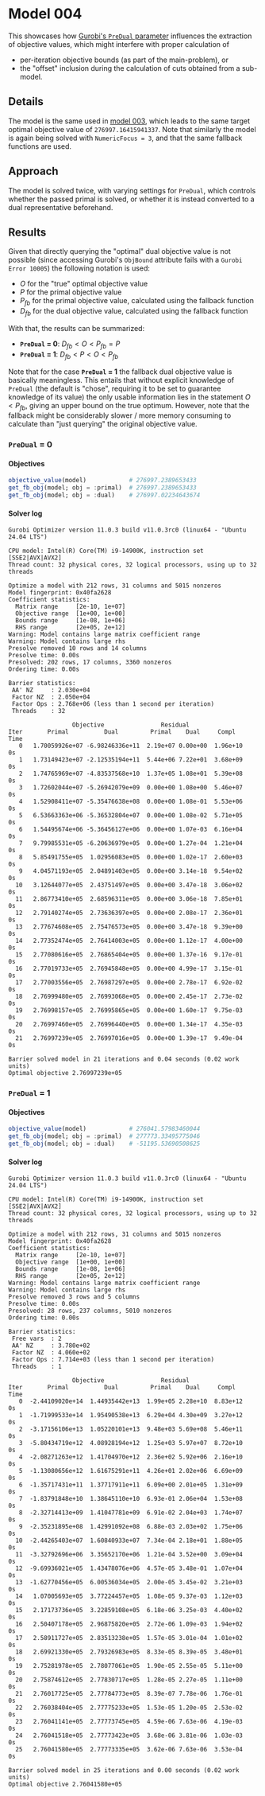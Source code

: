 # Model 004

This showcases how [Gurobi's `PreDual` parameter](https://docs.gurobi.com/projects/optimizer/en/current/reference/parameters.html#predual) influences the extraction of objective values, which might interfere with proper calculation of

- per-iteration objective bounds (as part of the main-problem), or 
- the "offset" inclusion during the calculation of cuts obtained from a sub-model.

## Details

The model is the same used in [model 003](../003/README.md), which leads to the same target optimal objective value of `276997.16415941337`. Note that similarly the model is again being solved with `NumericFocus = 3`, and that the same fallback functions are used.

## Approach

The model is solved twice, with varying settings for `PreDual`, which controls whether the passed primal is solved, or whether it is instead converted to a dual representative beforehand.

## Results

Given that directly querying the "optimal" dual objective value is not possible (since accessing Gurobi's `ObjBound` attribute fails with a `Gurobi Error 10005`) the following notation is used:

- $O$ for the "true" optimal objective value
- $P$ for the primal objective value
- $P_{fb}$ for the primal objective value, calculated using the fallback function
- $D_{fb}$ for the dual objective value, calculated using the fallback function

With that, the results can be summarized:

- **`PreDual` = 0**: $D_{fb} < O < P_{fb} = P$ 
- **`PreDual` = 1**: $D_{fb} < P < O < P_{fb}$ 

Note that for the case **`PreDual` = 1** the fallback dual objective value is basically meaningless. This entails that without explicit knowledge of `PreDual` (the default is "chose", requiring it to be set to guarantee knowledge of its value) the only usable information lies in the statement $O < P_{fb}$, giving an upper bound on the true optimum. However, note that the fallback might be considerably slower / more memory consuming to calculate than "just querying" the original objective value.

### `PreDual` = 0

#### Objectives

```julia
objective_value(model)            # 276997.2389653433
get_fb_obj(model; obj = :primal)  # 276997.2389653433
get_fb_obj(model; obj = :dual)    # 276997.02234643674
```

#### Solver log

```console
Gurobi Optimizer version 11.0.3 build v11.0.3rc0 (linux64 - "Ubuntu 24.04 LTS")

CPU model: Intel(R) Core(TM) i9-14900K, instruction set [SSE2|AVX|AVX2]
Thread count: 32 physical cores, 32 logical processors, using up to 32 threads

Optimize a model with 212 rows, 31 columns and 5015 nonzeros
Model fingerprint: 0x40fa2628
Coefficient statistics:
  Matrix range     [2e-10, 1e+07]
  Objective range  [1e+00, 1e+00]
  Bounds range     [1e-08, 1e+06]
  RHS range        [2e+05, 2e+12]
Warning: Model contains large matrix coefficient range
Warning: Model contains large rhs
Presolve removed 10 rows and 14 columns
Presolve time: 0.00s
Presolved: 202 rows, 17 columns, 3360 nonzeros
Ordering time: 0.00s

Barrier statistics:
 AA' NZ     : 2.030e+04
 Factor NZ  : 2.050e+04
 Factor Ops : 2.768e+06 (less than 1 second per iteration)
 Threads    : 32

                  Objective                Residual
Iter       Primal          Dual         Primal    Dual     Compl     Time
   0   1.70059926e+07 -6.98246336e+11  2.19e+07 0.00e+00  1.96e+10     0s
   1   1.73149423e+07 -2.12535194e+11  5.44e+06 7.22e+01  3.68e+09     0s
   2   1.74765969e+07 -4.83537568e+10  1.37e+05 1.08e+01  5.39e+08     0s
   3   1.72602044e+07 -5.26942079e+09  0.00e+00 1.08e+00  5.46e+07     0s
   4   1.52908411e+07 -5.35476638e+08  0.00e+00 1.08e-01  5.53e+06     0s
   5   6.53663363e+06 -5.36532804e+07  0.00e+00 1.08e-02  5.71e+05     0s
   6   1.54495674e+06 -5.36456127e+06  0.00e+00 1.07e-03  6.16e+04     0s
   7   9.79985531e+05 -6.20636979e+05  0.00e+00 1.27e-04  1.21e+04     0s
   8   5.85491755e+05  1.02956083e+05  0.00e+00 1.02e-17  2.60e+03     0s
   9   4.04571193e+05  2.04891403e+05  0.00e+00 3.14e-18  9.54e+02     0s
  10   3.12644077e+05  2.43751497e+05  0.00e+00 3.47e-18  3.06e+02     0s
  11   2.86773410e+05  2.68596311e+05  0.00e+00 3.06e-18  7.85e+01     0s
  12   2.79140274e+05  2.73636397e+05  0.00e+00 2.08e-17  2.36e+01     0s
  13   2.77674608e+05  2.75476573e+05  0.00e+00 3.47e-18  9.39e+00     0s
  14   2.77352474e+05  2.76414003e+05  0.00e+00 1.12e-17  4.00e+00     0s
  15   2.77080616e+05  2.76865404e+05  0.00e+00 1.37e-16  9.17e-01     0s
  16   2.77019733e+05  2.76945848e+05  0.00e+00 4.99e-17  3.15e-01     0s
  17   2.77003556e+05  2.76987297e+05  0.00e+00 2.78e-17  6.92e-02     0s
  18   2.76999480e+05  2.76993068e+05  0.00e+00 2.45e-17  2.73e-02     0s
  19   2.76998157e+05  2.76995865e+05  0.00e+00 1.60e-17  9.75e-03     0s
  20   2.76997460e+05  2.76996440e+05  0.00e+00 1.34e-17  4.35e-03     0s
  21   2.76997239e+05  2.76997016e+05  0.00e+00 1.39e-17  9.49e-04     0s

Barrier solved model in 21 iterations and 0.04 seconds (0.02 work units)
Optimal objective 2.76997239e+05
```

### `PreDual` = 1

#### Objectives

```julia
objective_value(model)            # 276041.57983460044
get_fb_obj(model; obj = :primal)  # 277773.33495775046
get_fb_obj(model; obj = :dual)    # -51195.53690508625
```

#### Solver log

```console
Gurobi Optimizer version 11.0.3 build v11.0.3rc0 (linux64 - "Ubuntu 24.04 LTS")

CPU model: Intel(R) Core(TM) i9-14900K, instruction set [SSE2|AVX|AVX2]
Thread count: 32 physical cores, 32 logical processors, using up to 32 threads

Optimize a model with 212 rows, 31 columns and 5015 nonzeros
Model fingerprint: 0x40fa2628
Coefficient statistics:
  Matrix range     [2e-10, 1e+07]
  Objective range  [1e+00, 1e+00]
  Bounds range     [1e-08, 1e+06]
  RHS range        [2e+05, 2e+12]
Warning: Model contains large matrix coefficient range
Warning: Model contains large rhs
Presolve removed 3 rows and 5 columns
Presolve time: 0.00s
Presolved: 28 rows, 237 columns, 5010 nonzeros
Ordering time: 0.00s

Barrier statistics:
 Free vars  : 2
 AA' NZ     : 3.780e+02
 Factor NZ  : 4.060e+02
 Factor Ops : 7.714e+03 (less than 1 second per iteration)
 Threads    : 1

                  Objective                Residual
Iter       Primal          Dual         Primal    Dual     Compl     Time
   0  -2.44109020e+14  1.44935442e+13  1.99e+05 2.28e+10  8.83e+12     0s
   1  -1.71999533e+14  1.95490538e+13  6.29e+04 4.30e+09  3.27e+12     0s
   2  -3.17156106e+13  1.05220101e+13  9.48e+03 5.69e+08  5.46e+11     0s
   3  -5.80434719e+12  4.08928194e+12  1.25e+03 5.97e+07  8.72e+10     0s
   4  -2.08271263e+12  1.41704970e+12  2.36e+02 5.92e+06  2.16e+10     0s
   5  -1.13080656e+12  1.61675291e+11  4.26e+01 2.02e+06  6.69e+09     0s
   6  -1.35717431e+11  1.37717911e+11  6.09e+00 2.01e+05  1.31e+09     0s
   7  -1.83791848e+10  1.38645110e+10  6.93e-01 2.06e+04  1.53e+08     0s
   8  -2.32714413e+09  1.41047781e+09  6.91e-02 2.04e+03  1.74e+07     0s
   9  -2.35231895e+08  1.42991092e+08  6.88e-03 2.03e+02  1.75e+06     0s
  10  -2.44265403e+07  1.60840933e+07  7.34e-04 2.18e+01  1.88e+05     0s
  11  -3.32792696e+06  3.35652170e+06  1.21e-04 3.52e+00  3.09e+04     0s
  12  -9.69936021e+05  1.43478076e+06  4.57e-05 3.48e-01  1.07e+04     0s
  13  -1.62770456e+05  6.00536034e+05  2.00e-05 3.45e-02  3.21e+03     0s
  14   1.07005693e+05  3.77224457e+05  1.08e-05 9.37e-03  1.12e+03     0s
  15   2.17173736e+05  3.22859108e+05  6.18e-06 3.25e-03  4.40e+02     0s
  16   2.50407178e+05  2.96875820e+05  2.72e-06 1.09e-03  1.94e+02     0s
  17   2.58911727e+05  2.83513238e+05  1.57e-05 3.01e-04  1.01e+02     0s
  18   2.69921330e+05  2.79326983e+05  8.33e-05 8.39e-05  3.48e+01     0s
  19   2.75281978e+05  2.78077061e+05  1.90e-05 2.55e-05  5.11e+00     0s
  20   2.75874612e+05  2.77830717e+05  1.28e-05 2.27e-05  1.11e+00     0s
  21   2.76017725e+05  2.77784773e+05  8.39e-07 7.78e-06  1.76e-01     0s
  22   2.76038404e+05  2.77775233e+05  1.53e-05 1.20e-05  2.53e-02     0s
  23   2.76041141e+05  2.77773745e+05  4.59e-06 7.63e-06  4.19e-03     0s
  24   2.76041518e+05  2.77773423e+05  3.68e-06 3.81e-06  1.03e-03     0s
  25   2.76041580e+05  2.77773335e+05  3.62e-06 7.63e-06  3.53e-04     0s

Barrier solved model in 25 iterations and 0.00 seconds (0.02 work units)
Optimal objective 2.76041580e+05
```
